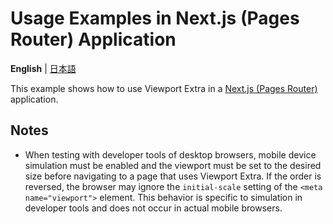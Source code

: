 # Usage Examples in Next.js (Pages Router) Application

**English** | [日本語](/examples/next-pages-router/README.ja.md)

This example shows how to use Viewport Extra in a [Next.js (Pages Router)](https://nextjs.org/docs/pages) application.

## Notes

- When testing with developer tools of desktop browsers, mobile device simulation must be enabled and the viewport must be set to the desired size before navigating to a page that uses Viewport Extra. If the order is reversed, the browser may ignore the `initial-scale` setting of the `<meta name="viewport">` element. This behavior is specific to simulation in developer tools and does not occur in actual mobile browsers.

